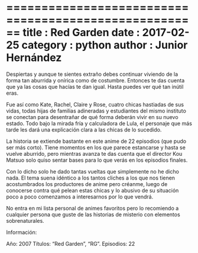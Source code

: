 ======================================================
title       : Red Garden
date        : 2017-02-25
category    : python
author      : Junior Hernández
======================================================

Despiertas y aunque te sientes extraño debes continuar viviendo de la forma tan aburrida y onírica como de costumbre. Entonces te das cuenta que ya las cosas que hacías te dan igual. Hasta puedes ver qué tan inútil eras.

Fue así como Kate, Rachel, Claire y Rose, cuatro chicas hastiadas de sus vidas, todas hijas de familias adineradas y estudiantes del mismo instituto se conectan para desentrañar de qué forma deberán vivir en su nuevo estado. Todo bajo la mirada fría y calculadora de Lula, el personaje que más tarde les dará una explicación clara a las chicas de lo sucedido.

La historia se extiende bastante en este anime de 22 episodios (que pudo ser más corto). Tiene momentos en los que parece estancarse y hasta se vuelve aburrido, pero mientras avanza te das cuenta que el director Kou Matsuo solo quiso sentar bases para lo que verás en los episodios finales.

Con lo dicho solo he dado tantas vueltas que simplemente no he dicho nada. El tema suena idéntico a los tantos cliches a los que nos tienen acostumbrados los productores de anime pero créanme, luego de conocerse contra qué pelean estas chicas y lo abusivo de su situación poco a poco comenzamos a interesarnos por lo que vendrá.

No entra en mi lista personal de animes favoritos pero lo recomiendo a cualquier persona que guste de las historias de misterio con elementos sobrenaturales.

Información:

Año: 2007
Títulos: “Red Garden”, “RG”.
Episodios: 22

